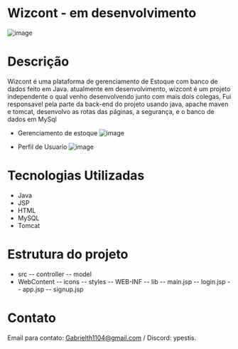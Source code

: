# Wizcont - em desenvolvimento

![image](https://github.com/Ypestiss/wizcont/assets/106290708/7adefc23-e9ea-4dcb-9266-db256edd390c)


# Descrição
Wizcont é uma plataforma de gerenciamento de Estoque com banco de dados feito em Java. 
atualmente em desenvolvimento, wizcont é um projeto independente o qual venho desenvolvendo junto com mais dois colegas, Fui responsavel pela parte da
back-end do projeto usando java, apache maven e tomcat, desenvolvo as rotas das páginas, a segurança, e o banco de dados em MySql

- Gerenciamento de estoque
![image](https://github.com/Ypestiss/wizcont/assets/106290708/a1a380a6-64f1-420a-8b25-f691fae54573)

- Perfil de Usuario
![image](https://github.com/Ypestiss/wizcont/assets/106290708/b95cdb0e-ae99-4724-a56d-5d0cc5bc9057)


# Tecnologias Utilizadas
- Java
- JSP 
- HTML
- MySQL
- Tomcat

# Estrutura do projeto

- src
 -- controller
 -- model
- WebContent
 -- icons
 -- styles
 -- WEB-INF
 -- lib
 -- main.jsp
 -- login.jsp
 -- app.jsp
 -- signup.jsp
  
# Contato
Email para contato: Gabrielth1104@gmail.com / Discord: ypestis.
